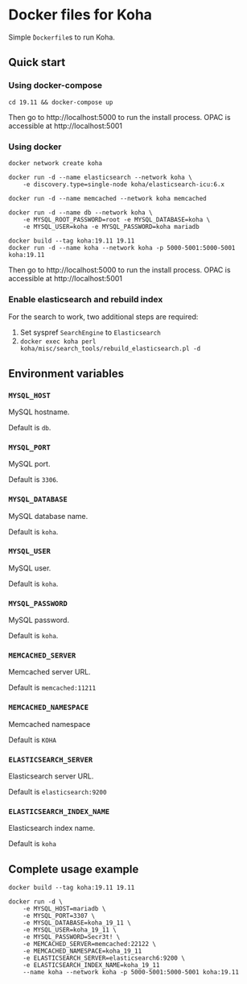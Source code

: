 # Docker files for Koha

Simple ̀`Dockerfile`s to run Koha.

## Quick start

### Using docker-compose

```
cd 19.11 && docker-compose up
```

Then go to http://localhost:5000 to run the install process.  OPAC is
accessible at http://localhost:5001

### Using docker

```
docker network create koha

docker run -d --name elasticsearch --network koha \
    -e discovery.type=single-node koha/elasticsearch-icu:6.x

docker run -d --name memcached --network koha memcached

docker run -d --name db --network koha \
    -e MYSQL_ROOT_PASSWORD=root -e MYSQL_DATABASE=koha \
    -e MYSQL_USER=koha -e MYSQL_PASSWORD=koha mariadb

docker build --tag koha:19.11 19.11
docker run -d --name koha --network koha -p 5000-5001:5000-5001 koha:19.11
```

Then go to http://localhost:5000 to run the install process.  OPAC is
accessible at http://localhost:5001

### Enable elasticsearch and rebuild index

For the search to work, two additional steps are required:

1. Set syspref `SearchEngine` to `Elasticsearch`
2. `docker exec koha perl koha/misc/search_tools/rebuild_elasticsearch.pl -d`

## Environment variables

### `MYSQL_HOST`

MySQL hostname.

Default is `db`.

### `MYSQL_PORT`

MySQL port.

Default is `3306`.

### `MYSQL_DATABASE`

MySQL database name.

Default is `koha`.

### `MYSQL_USER`

MySQL user.

Default is `koha`.

### `MYSQL_PASSWORD`

MySQL password.

Default is `koha`.

### `MEMCACHED_SERVER`

Memcached server URL.

Default is `memcached:11211`

### `MEMCACHED_NAMESPACE`

Memcached namespace

Default is `KOHA`

### `ELASTICSEARCH_SERVER`

Elasticsearch server URL.

Default is `elasticsearch:9200`

### `ELASTICSEARCH_INDEX_NAME`

Elasticsearch index name.

Default is `koha`

## Complete usage example

```
docker build --tag koha:19.11 19.11

docker run -d \
    -e MYSQL_HOST=mariadb \
    -e MYSQL_PORT=3307 \
    -e MYSQL_DATABASE=koha_19_11 \
    -e MYSQL_USER=koha_19_11 \
    -e MYSQL_PASSWORD=Secr3t! \
    -e MEMCACHED_SERVER=memcached:22122 \
    -e MEMCACHED_NAMESPACE=koha_19_11
    -e ELASTICSEARCH_SERVER=elasticsearch6:9200 \
    -e ELASTICSEARCH_INDEX_NAME=koha_19_11
    --name koha --network koha -p 5000-5001:5000-5001 koha:19.11
```
